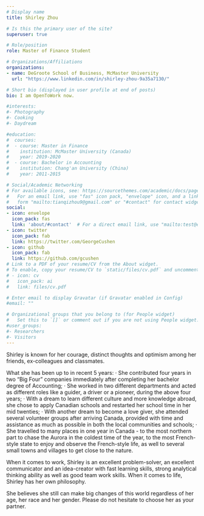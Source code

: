 ```yaml
---
# Display name
title: Shirley Zhou

# Is this the primary user of the site?
superuser: true

# Role/position
role: Master of Finance Student

# Organizations/Affiliations
organizations:
- name: DeGroote School of Business, McMaster University
  url: "https://www.linkedin.com/in/shirley-zhou-9a35a7130/"

# Short bio (displayed in user profile at end of posts)
bio: I am OpenToWork now.

#interests:
#- Photography
#- Cooking
#- Daydream

#education:
#  courses:
#  - course: Master in Finance
#    institution: McMaster University (Canada)
#    year: 2019-2020
#  - course: Bachelor in Accounting
#    institution: Chang'an University (China)
#    year: 2011-2015

# Social/Academic Networking
# For available icons, see: https://sourcethemes.com/academic/docs/page-builder/#icons
#   For an email link, use "fas" icon pack, "envelope" icon, and a link in the
#   form "mailto:tianqizhou9@gmail.com" or "#contact" for contact widget.
social:
- icon: envelope
  icon_pack: fas
  link: 'about/#contact'  # For a direct email link, use "mailto:test@example.org".
- icon: twitter
  icon_pack: fab
  link: https://twitter.com/GeorgeCushen
- icon: github
  icon_pack: fab
  link: https://github.com/gcushen
# Link to a PDF of your resume/CV from the About widget.
# To enable, copy your resume/CV to `static/files/cv.pdf` and uncomment the lines below.
# - icon: cv
#   icon_pack: ai
#   link: files/cv.pdf

# Enter email to display Gravatar (if Gravatar enabled in Config)
#email: ""

# Organizational groups that you belong to (for People widget)
#   Set this to `[]` or comment out if you are not using People widget.
#user_groups:
#- Researchers
#- Visitors
---
```


Shirley is known for her courage, distinct thoughts and optimism among her friends, ex-colleagues and classmates.

What she has been up to in recent 5 years:
· She contributed four years in two “Big Four” companies immediately after completing her bachelor degree of Accounting;
· She worked in two different departments and acted as different roles like a guider, a driver or a pioneer, during the above four years;
· With a dream to learn different culture and more knowledge abroad, she chose to apply Canadian schools and restarted her school time in her mid twenties;
· With another dream to become a love giver, she attended several volunteer groups after arriving Canada, provided with time and assistance as much as possible in both the local communities and schools;
· She travelled to many places in one year in Canada - to the most northern part to chase the Aurora in the coldest time of the year, to the most French-style state to enjoy and observe the French-style life, as well to several small towns and villages to get close to the nature.

When it comes to work, Shirley is an excellent problem-solver, an excellent communicator and an idea-creator with fast learning skills, strong analytical thinking ability as well as good team work skills.
When it comes to life, Shirley has her own philosophy.

She believes she still can make big changes of this world regardless of her age, her race and her gender. Please do not hesitate to choose her as your partner.

